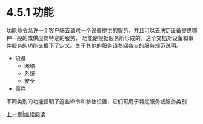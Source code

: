 # 4.5.1 功能

功能命令允许一个客户端去请求一个设备提供的服务，并且可以去决定设备提供哪种一般的或供应商特定的服务，
功能是根据服务所形成的，这个文档对设备和事件服务的功能交换下了定义。关于其他的服务请参阅各自的服务规范说明。

* 设备  
    - 网络
    - 系统
    - 安全
* 事件

不同类别的功能指明了这些命令和参数设置，它们可用于特定服务或服务类别

[上一章](04.05.md)|[继续阅读](04.05.02.md)

